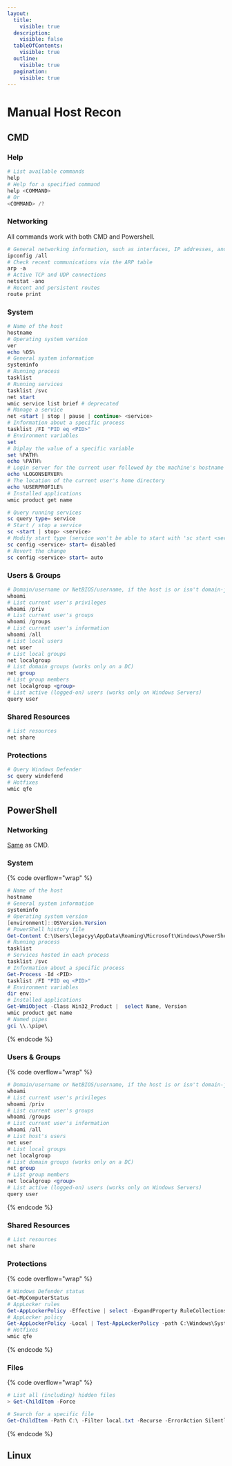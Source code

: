 ```yaml
---
layout:
  title:
    visible: true
  description:
    visible: false
  tableOfContents:
    visible: true
  outline:
    visible: true
  pagination:
    visible: true
---
```


# Manual Host Recon

## CMD

### Help

```powershell
# List available commands
help
# Help for a specified command
help <COMMAND>
# Or
<COMMAND> /?
```

### Networking

All commands work with both CMD and Powershell.

```powershell
# General networking information, such as interfaces, IP addresses, and DNS
ipconfig /all
# Check recent communications via the ARP table
arp -a
# Active TCP and UDP connections
netstat -ano
# Recent and persistent routes
route print
```

### System

```powershell
# Name of the host
hostname
# Operating system version
ver
echo %OS%
# General system information
systeminfo
# Running process
tasklist
# Running services
tasklist /svc
net start
wmic service list brief # deprecated
# Manage a service
net <start | stop | pause | continue> <service>
# Information about a specific process
tasklist /FI "PID eq <PID>"
# Environment variables
set
# Diplay the value of a specific variable
set %PATH%
echo %PATH%
# Login server for the current user followed by the machine's hostname
echo %LOGONSERVER%
# The location of the current user's home directory
echo %USERPROFILE%
# Installed applications
wmic product get name
```

```powershell
# Query running services
sc query type= service
# Start / stop a service
sc <start | stop> <service>
# Modify start type (service won't be able to start with 'sc start <service>'
sc config <service> start= disabled
# Revert the change
sc config <service> start= auto
```

### Users & Groups

```powershell
# Domain/username or NetBIOS/username, if the host is or isn't domain-joined, respectively
whoami
# List current user's privileges
whoami /priv
# List current user's groups
whoami /groups
# List current user's information
whoami /all
# List local users
net user
# List local groups
net localgroup
# List domain groups (works only on a DC)
net group
# List group members
net localgroup <group>
# List active (logged-on) users (works only on Windows Servers)
query user
```

### Shared Resources

```powershell
# List resources
net share
```

### Protections

```powershell
# Query Windows Defender
sc query windefend
# Hotfixes
wmic qfe
```

## PowerShell

### Networking

[Same](manual-host-recon.md#cmd) as CMD.

### System

{% code overflow="wrap" %}
```powershell
# Name of the host
hostname
# General system information
systeminfo
# Operating system version
[environment]::OSVersion.Version
# PowerShell history file
Get-Content C:\Users\legacyy\AppData\Roaming\Microsoft\Windows\PowerShell\PSReadLine\ConsoleHost_history.txt
# Running process
tasklist
# Services hosted in each process
tasklist /svc
# Information about a specific process
Get-Process -Id <PID>
tasklist /FI "PID eq <PID>"
# Environment variables
dir env:
# Installed applications
Get-WmiObject -Class Win32_Product |  select Name, Version
wmic product get name
# Named pipes
gci \\.\pipe\
```
{% endcode %}

### Users & Groups

{% code overflow="wrap" %}
```powershell
# Domain/username or NetBIOS/username, if the host is or isn't domain-joined, respectively
whoami
# List current user's privileges
whoami /priv
# List current user's groups
whoami /groups
# List current user's information
whoami /all
# List host's users
net user
# List local groups
net localgroup
# List domain groups (works only on a DC)
net group
# List group members
net localgroup <group>
# List active (logged-on) users (works only on Windows Servers)
query user
```
{% endcode %}

### Shared Resources

```powershell
# List resources
net share
```

### Protections

{% code overflow="wrap" %}
```powershell
# Windows Defender status
Get-MpComputerStatus
# AppLocker rules
Get-AppLockerPolicy -Effective | select -ExpandProperty RuleCollections
# AppLocker policy
Get-AppLockerPolicy -Local | Test-AppLockerPolicy -path C:\Windows\System32\cmd.exe -User Everyone
# Hotfixes
wmic qfe
```
{% endcode %}

### Files

{% code overflow="wrap" %}
```powershell
# List all (including) hidden files
> Get-ChildItem -Force

# Search for a specific file
Get-ChildItem -Path C:\ -Filter local.txt -Recurse -ErrorAction SilentlyContinue -Force
```
{% endcode %}

## Linux

